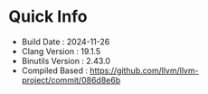 # Quick Info
* Build Date : 2024-11-26
* Clang Version : 19.1.5
* Binutils Version : 2.43.0
* Compiled Based : https://github.com/llvm/llvm-project/commit/086d8e6b
